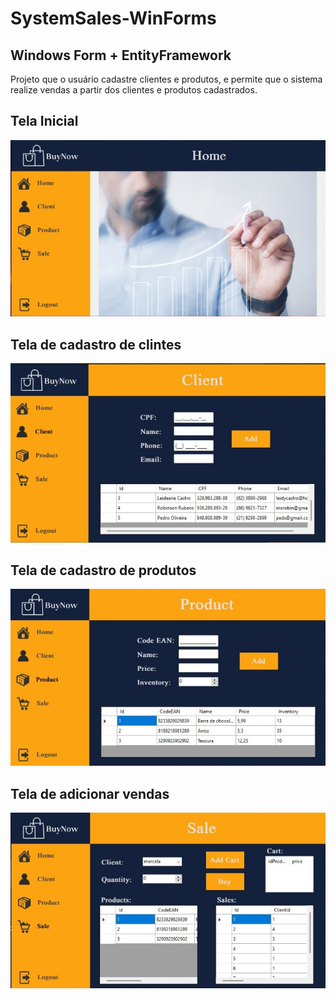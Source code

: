 # SystemSales-WinForms
## Windows Form + EntityFramework

Projeto que o usuário cadastre clientes e produtos, e permite que o sistema realize vendas a partir dos clientes e produtos cadastrados.

## Tela Inicial
![Home Screen](Assets/home.jpeg)

## Tela de cadastro de clintes
![Client Screen](Assets/client.jpeg)

## Tela de cadastro de produtos
![Product Screen](Assets/product.jpeg)

## Tela de adicionar vendas
![Sale Screen](Assets/sale.jpeg)

